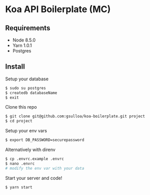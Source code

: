 # Koa API Boilerplate (MC)

## Requirements
- Node 8.5.0
- Yarn 1.0.1
- Postgres

## Install

Setup your database
```sh
$ sudo su postgres
$ createdb databaseName
$ exit
```

Clone this repo
```sh
$ git clone git@github.com:gsulloa/koa-boilerplate.git project
$ cd project
```

Setup your env vars
```sh
$ export DB_PASSWORD=securepassword
```
Alternatively with direnv
```sh
$ cp .envrc.example .envrc
$ nano .envrc
# modify the env var with your data
```

Start your server and code!
```sh
$ yarn start
```

